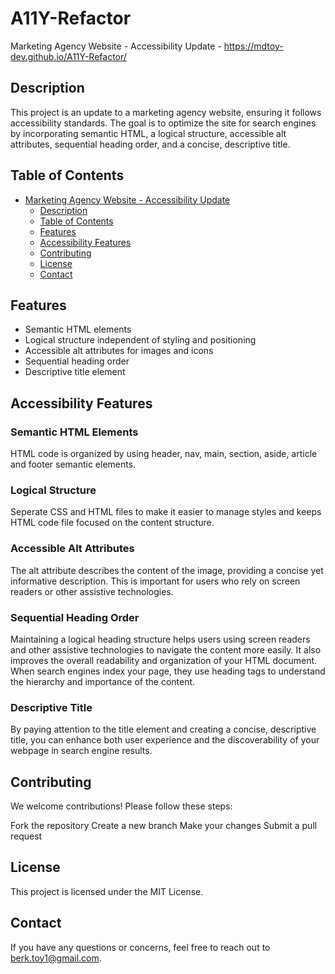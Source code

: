 # A11Y-Refactor
Marketing Agency Website - Accessibility Update - https://mdtoy-dev.github.io/A11Y-Refactor/

## Description

This project is an update to a marketing agency website, ensuring it follows accessibility standards. The goal is to optimize the site for search engines by incorporating semantic HTML, a logical structure, accessible alt attributes, sequential heading order, and a concise, descriptive title.

## Table of Contents

- [Marketing Agency Website - Accessibility Update](#A11Y-Refactor)
  - [Description](#description)
  - [Table of Contents](#table-of-contents)
  - [Features](#features)
  - [Accessibility Features](#accessibility-features)
  - [Contributing](#contributing)
  - [License](#license)
  - [Contact](#contact)

## Features

- Semantic HTML elements
- Logical structure independent of styling and positioning
- Accessible alt attributes for images and icons
- Sequential heading order
- Descriptive title element

## Accessibility Features
### Semantic HTML Elements
HTML code is organized by using header, nav, main, section, aside, article and footer semantic elements.

### Logical Structure
Seperate CSS and HTML files to make it easier to manage styles and keeps HTML code file focused on the content structure.

### Accessible Alt Attributes
The alt attribute describes the content of the image, providing a concise yet informative description. This is important for users who rely on screen readers or other assistive technologies.

### Sequential Heading Order
Maintaining a logical heading structure helps users using screen readers and other assistive technologies to navigate the content more easily. It also improves the overall readability and organization of your HTML document. When search engines index your page, they use heading tags to understand the hierarchy and importance of the content.

### Descriptive Title
By paying attention to the title element and creating a concise, descriptive title, you can enhance both user experience and the discoverability of your webpage in search engine results.

## Contributing
We welcome contributions! Please follow these steps:

Fork the repository
Create a new branch
Make your changes
Submit a pull request

## License
This project is licensed under the MIT License.

## Contact
If you have any questions or concerns, feel free to reach out to berk.toy1@gmail.com.
